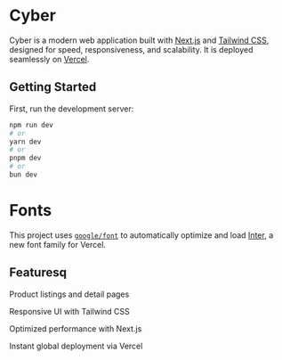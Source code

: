  # Cyber
Cyber is a modern  web application built with [Next.js](https://nextjs.org) and [Tailwind CSS](https://tailwindcss.com), designed for speed, responsiveness, and scalability. It is deployed seamlessly on [Vercel](https://vercel.com).

## Getting Started

First, run the development server:

```bash
npm run dev
# or
yarn dev
# or
pnpm dev
# or
bun dev
```
# Fonts
This project uses [`google/font`](https://fonts.google.com/) to automatically optimize and load [Inter](https://vercel.com/font), a new font family for Vercel.

## Featuresq

Product listings and detail pages

Responsive UI with Tailwind CSS

Optimized performance with Next.js

Instant global deployment via Vercel

